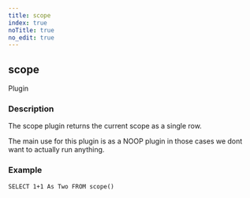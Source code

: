 ```yaml
---
title: scope
index: true
noTitle: true
no_edit: true
---
```




<div class="vql_item"></div>


## scope
<span class='vql_type pull-right page-header'>Plugin</span>


### Description

The scope plugin returns the current scope as a single row.

The main use for this plugin is as a NOOP plugin in those cases we
dont want to actually run anything.

### Example

```vql
SELECT 1+1 As Two FROM scope()
```


